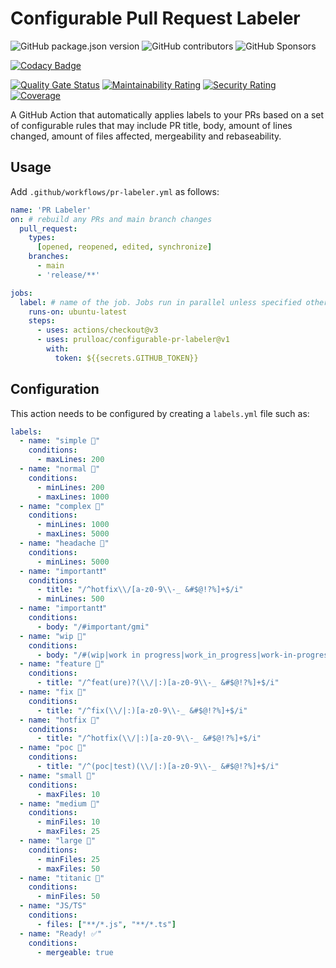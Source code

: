 # Configurable Pull Request Labeler

![GitHub package.json version](https://img.shields.io/github/package-json/v/prulloac/pr-labeler)
![GitHub contributors](https://img.shields.io/github/contributors/prulloac/pr-labeler)
![GitHub Sponsors](https://img.shields.io/github/sponsors/prulloac)

[![Codacy Badge](https://app.codacy.com/project/badge/Grade/f16c082fc1e84aacb24a89a1d2b8a17e)](https://app.codacy.com/gh/prulloac/pr-labeler/dashboard?utm_source=gh&utm_medium=referral&utm_content=&utm_campaign=Badge_grade)

[![Quality Gate Status](https://sonarcloud.io/api/project_badges/measure?project=prulloac_pr-labeler&metric=alert_status)](https://sonarcloud.io/summary/new_code?id=prulloac_pr-labeler)
[![Maintainability Rating](https://sonarcloud.io/api/project_badges/measure?project=prulloac_pr-labeler&metric=sqale_rating)](https://sonarcloud.io/summary/new_code?id=prulloac_pr-labeler)
[![Security Rating](https://sonarcloud.io/api/project_badges/measure?project=prulloac_pr-labeler&metric=security_rating)](https://sonarcloud.io/summary/new_code?id=prulloac_pr-labeler)
[![Coverage](https://sonarcloud.io/api/project_badges/measure?project=prulloac_pr-labeler&metric=coverage)](https://sonarcloud.io/summary/new_code?id=prulloac_pr-labeler)

A GitHub Action that automatically applies labels to your PRs based on a set of configurable rules that may include PR title, body, amount of lines changed, amount of files affected, mergeability and rebaseability.

## Usage

Add `.github/workflows/pr-labeler.yml` as follows:

```yaml
name: 'PR Labeler'
on: # rebuild any PRs and main branch changes
  pull_request:
    types:
      [opened, reopened, edited, synchronize]
    branches:
      - main
      - 'release/**'

jobs:
  label: # name of the job. Jobs run in parallel unless specified otherwise.
    runs-on: ubuntu-latest
    steps:
      - uses: actions/checkout@v3
      - uses: prulloac/configurable-pr-labeler@v1
        with:
          token: ${{secrets.GITHUB_TOKEN}}

```

## Configuration

This action needs to be configured by creating a `labels.yml` file such as:

```yaml
labels:
  - name: "simple 🤔"
    conditions:
      - maxLines: 200
  - name: "normal 🤔"
    conditions:
      - minLines: 200
      - maxLines: 1000
  - name: "complex 🤔"
    conditions:
      - minLines: 1000
      - maxLines: 5000
  - name: "headache 🤔"
    conditions:
      - minLines: 5000
  - name: "important❗"
    conditions:
      - title: "/^hotfix\\/[a-z0-9\\-_ &#$@!?%]+$/i"
      - minLines: 500
  - name: "important❗"
    conditions:
      - body: "/#important/gmi"
  - name: "wip 🚧"
    conditions:
      - body: "/#(wip|work in progress|work_in_progress|work-in-progress)/gmi"
  - name: "feature 🚀"
    conditions:
      - title: "/^feat(ure)?(\\/|:)[a-z0-9\\-_ &#$@!?%]+$/i"
  - name: "fix 🔧"
    conditions:
      - title: "/^fix(\\/|:)[a-z0-9\\-_ &#$@!?%]+$/i"
  - name: "hotfix 🚒"
    conditions:
      - title: "/^hotfix(\\/|:)[a-z0-9\\-_ &#$@!?%]+$/i"
  - name: "poc 💭"
    conditions:
      - title: "/^(poc|test)(\\/|:)[a-z0-9\\-_ &#$@!?%]+$/i"
  - name: "small 📁"
    conditions:
      - maxFiles: 10
  - name: "medium 📁"
    conditions:
      - minFiles: 10
      - maxFiles: 25
  - name: "large 📁"
    conditions:
      - minFiles: 25
      - maxFiles: 50
  - name: "titanic 📁"
    conditions:
      - minFiles: 50
  - name: "JS/TS"
    conditions:
      - files: ["**/*.js", "**/*.ts"]
  - name: "Ready! ✅"
    conditions:
      - mergeable: true
```
